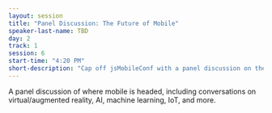 ```yaml
---
layout: session
title: "Panel Discussion: The Future of Mobile"
speaker-last-name: TBD
day: 2
track: 1
session: 6
start-time: "4:20 PM"
short-description: "Cap off jsMobileConf with a panel discussion on the future of mobility."
---
```


A panel discussion of where mobile is headed, including conversations on virtual/augmented reality, AI, machine learning, IoT, and more.
